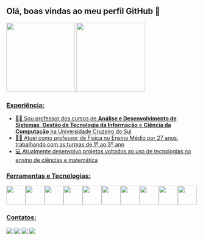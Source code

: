 ## Olá, boas vindas ao meu perfil GitHub 👋
<div>
<a href="https://github.com/msanches">
<img height="180em" src="https://github-readme-stats-sigma-five.vercel.app/api/top-langs/?username=msanches&layout=compact&langs_count=7&theme=dracula"/>
<img height="180em" src="https://github-readme-stats.vercel.app/api?username=msanches&show_icons=true&theme=dracula&include_all_commits=true&count_private=true"/>
</div>
  
### Experiência:  
- 👩‍🏫 Sou professor dos cursos de **Análise e Desenvolvimento de Sistemas**, **Gestão de Tecnologia da Informação** e **Ciência da Computação** na Universidade Cruzeiro do Sul
- 👩‍🏫 Atuei como professor de Física no Ensino Médio por 27 anos, trabalhando com as turmas de 1º ao 3º ano
- 💻 Atualmente desenvolvo projetos voltados ao uso de tecnologias no ensino de ciências e matemática
  
### Ferramentas e Tecnologias:
 <div sytle="display:inline">
<img src="https://cdn.jsdelivr.net/gh/devicons/devicon/icons/android/android-original.svg"  width= 50px/><img src="https://cdn.jsdelivr.net/gh/devicons/devicon/icons/angularjs/angularjs-original.svg" width= 50px/><img src="https://cdn.jsdelivr.net/gh/devicons/devicon/icons/arduino/arduino-original.svg" width= 50px/><img src="https://cdn.jsdelivr.net/gh/devicons/devicon/icons/cplusplus/cplusplus-original.svg" width= 50px/><img src="https://cdn.jsdelivr.net/gh/devicons/devicon/icons/css3/css3-original.svg" width= 50px/><img src="https://cdn.jsdelivr.net/gh/devicons/devicon/icons/java/java-original.svg" width= 50px/><img src="https://cdn.jsdelivr.net/gh/devicons/devicon/icons/javascript/javascript-original.svg" width= 50px/><img src="https://cdn.jsdelivr.net/gh/devicons/devicon/icons/linux/linux-original.svg" width= 50px/><img src="https://cdn.jsdelivr.net/gh/devicons/devicon/icons/python/python-original-wordmark.svg" width= 50px/><img src="https://cdn.jsdelivr.net/gh/devicons/devicon/icons/html5/html5-original.svg" width= 50px/>
  </div> 
  
### Contatos:
<div>
<a href="[https://www.youtube.com/seu-canal-youtube-aqui](https://www.youtube.com/marcoantonio365)" target="_blank"><img src="https://img.shields.io/badge/YouTube-FF0000?style=for-the-badge&logo=youtube&logoColor=white" target="_blank"></a>
<a href="https://instagram.com/netfisica" target="_blank"><img src="https://img.shields.io/badge/-Instagram-%23E4405F?style=for-the-badge&logo=instagram&logoColor=white" target="_blank"></a>
<a href = "mailto:marcosanches.dev@gmail.com"><img src="https://img.shields.io/badge/Gmail-D14836?style=for-the-badge&logo=gmail&logoColor=white" target="_blank"></a>
<a href="[https://www.linkedin.com/in/seu-usuário-linkedln-aqui](https://www.linkedin.com/in/marco-antonio-sanches-anast%C3%A1cio-601b9123/)" target="_blank"><img src="https://img.shields.io/badge/-LinkedIn-%230077B5?style=for-the-badge&logo=linkedin&logoColor=white" target="_blank"></a>   
</div>



<!--
**msanches/msanches** is a ✨ _special_ ✨ repository because its `README.md` (this file) appears on your GitHub profile.

Here are some ideas to get you started:

- 🔭 I’m currently working on ...
- 🌱 I’m currently learning ...
- 👯 I’m looking to collaborate on ...
- 🤔 I’m looking for help with ...
- 💬 Ask me about ...
- 📫 How to reach me: ...
- 😄 Pronouns: ...
- ⚡ Fun fact: ...
-->
